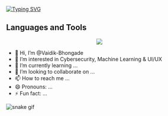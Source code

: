 [![Typing SVG](https://readme-typing-svg.demolab.com?font=Pixelify+Sans&duration=3000&pause=1000&color=348DFF&center=true&random=false&height=35&lines=+01101000+01101001%2C+I+am+Vaidik+Bhongade;%E3%81%93%E3%82%93%E3%81%AB%E3%81%A1%E3%81%AF%2C++%E7%A7%81%E3%81%AF__%E3%83%B4%E3%82%A1%E3%82%A4%E3%83%87%E3%82%A3%E3%82%AF__%E3%83%9C%E3%83%B3%E3%82%B2%E3%83%BC%E3%83%89)](https://git.io/typing-svg)

## Languages and Tools
<p align="center">
<a href="https://github.com/Vaidik-Bhongade">
  <img src="https://skillicons.dev/icons?i=kali,c,cpp,python,html,css,javascript,react,linux,mysql,figma,git,github,postman,powershell,pycharm,regex,tensorflow,ubuntu,vscode,windows,bash">
<!-- const fs = require('fs');

    const iconsDir = fs.readdirSync('./icons');
    const icons = {};
    for (const icon of iconsDir) {
      const name = icon.replace('.svg', '').toLowerCase();
      icons[name] = String(fs.readFileSync(`./icons/${icon}`));
    }
    if (!fs.existsSync('./dist')) fs.mkdirSync('./dist');
    fs.writeFileSync('./dist/icons.json', JSON.stringify(icons)); 
  -->

  <!--
    Potential more icons are
     wireshark,nmap, etercap,burpsuite,john,aircrack,wifite,metasploit framework
  -->
</a>
</p>

- 👋 Hi, I’m @Vaidik-Bhongade
- 👀 I’m interested in Cybersecurity, Machine Learning & UI/UX 
- 🌱 I’m currently learning ...
- 💞️ I’m looking to collaborate on ...
- 📫 How to reach me ...
- 😄 Pronouns: ...
- ⚡ Fun fact: ...

![snake gif](https://github.com/Vaidik-Bhongade/Vaidik-Bhongade/blob/output/github-contribution-grid-snake.gif)

<!---
Vaidik-Bhongade/Vaidik-Bhongade is a ✨ special ✨ repository because its `README.md` (this file) appears on your GitHub profile.
You can click the Preview link to take a look at your changes.
--->

